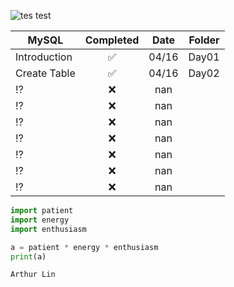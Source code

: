 ![tes test](https://cdn4.iconfinder.com/data/icons/logos-3/181/MySQL-512.png)


| MySQL       			|Completed		      | Date  |   Folder  |
| ------------------|:-----------------------:|:-----:|----------:|
| Introduction 		|   :white_check_mark:	  | 04/16 |   Day01   |
| Create Table      |   :white_check_mark:    | 04/16 |   Day02   |
| :interrobang:   	|   :x:     		      |  nan  |           | 
| :interrobang: 	|   :x:	    		      |  nan  | |
| :interrobang:		|   :x:     	          |  nan  | |
| :interrobang:		|   :x:     	          |  nan  | |
| :interrobang: 	|   :x:     	          |  nan  | |
| :interrobang:	    |   :x:    	              |  nan  | |
| :interrobang:	    |   :x:    	              |  nan  | |


```python
import patient
import energy
import enthusiasm

a = patient * energy * enthusiasm
print(a)
```

```python
Arthur Lin 
```
